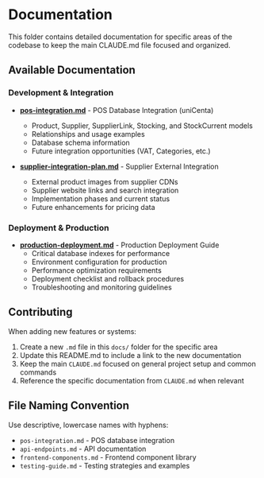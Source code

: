 # Documentation

This folder contains detailed documentation for specific areas of the codebase to keep the main CLAUDE.md file focused and organized.

## Available Documentation

### Development & Integration
- **[pos-integration.md](./pos-integration.md)** - POS Database Integration (uniCenta)
  - Product, Supplier, SupplierLink, Stocking, and StockCurrent models
  - Relationships and usage examples
  - Database schema information
  - Future integration opportunities (VAT, Categories, etc.)

- **[supplier-integration-plan.md](./supplier-integration-plan.md)** - Supplier External Integration
  - External product images from supplier CDNs
  - Supplier website links and search integration
  - Implementation phases and current status
  - Future enhancements for pricing data

### Deployment & Production
- **[production-deployment.md](./production-deployment.md)** - Production Deployment Guide
  - Critical database indexes for performance
  - Environment configuration for production
  - Performance optimization requirements
  - Deployment checklist and rollback procedures
  - Troubleshooting and monitoring guidelines

## Contributing

When adding new features or systems:

1. Create a new `.md` file in this `docs/` folder for the specific area
2. Update this README.md to include a link to the new documentation
3. Keep the main `CLAUDE.md` focused on general project setup and common commands
4. Reference the specific documentation from `CLAUDE.md` when relevant

## File Naming Convention

Use descriptive, lowercase names with hyphens:
- `pos-integration.md` - POS database integration
- `api-endpoints.md` - API documentation
- `frontend-components.md` - Frontend component library
- `testing-guide.md` - Testing strategies and examples